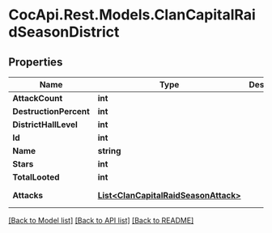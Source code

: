 # CocApi.Rest.Models.ClanCapitalRaidSeasonDistrict

## Properties

Name | Type | Description | Notes
------------ | ------------- | ------------- | -------------
**AttackCount** | **int** |  | [readonly] 
**DestructionPercent** | **int** |  | [readonly] 
**DistrictHallLevel** | **int** |  | [readonly] 
**Id** | **int** |  | [readonly] 
**Name** | **string** |  | [readonly] 
**Stars** | **int** |  | [readonly] 
**TotalLooted** | **int** |  | [readonly] 
**Attacks** | [**List&lt;ClanCapitalRaidSeasonAttack&gt;**](ClanCapitalRaidSeasonAttack.md) |  | [optional] [readonly] 

[[Back to Model list]](../../README.md#documentation-for-models) [[Back to API list]](../../README.md#documentation-for-api-endpoints) [[Back to README]](../../README.md)

